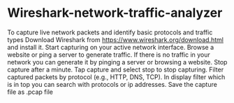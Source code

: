 # Wireshark-network-traffic-analyzer
To capture live network packets and identify basic protocols and traffic types
Download Wireshark from https://www.wireshark.org/download.html and install it.
Start capturing on your active network interface.
Browse a website or ping a server to generate traffic.
If there is no traffic in your network you can generate it by pinging a server or browsing a website.
Stop capture after a minute.
Tap capture and select stop to stop capturing.
Filter captured packets by protocol (e.g., HTTP, DNS, TCP).
In display filter which is in top you can search with protocols or ip addresses.
Save the capture file as .pcap file
